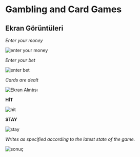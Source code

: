 #  Gambling and Card Games
## Ekran Görüntüleri

*Enter your money*

![enter your money](https://user-images.githubusercontent.com/116388836/218526724-ea04f7c9-5e88-48ff-b4e6-9823a1e2a556.PNG)

*Enter your bet*

![enter bet](https://user-images.githubusercontent.com/116388836/218528154-bdedc085-6c9f-46f3-b58c-ac4c85517fe3.PNG)

*Cards are dealt*

![Ekran Alıntısı](https://user-images.githubusercontent.com/116388836/218527561-9da367e2-8ed9-4bc9-a400-1f8a5f699c62.PNG)

**HİT**

![hit](https://user-images.githubusercontent.com/116388836/218527783-8bd7659f-8a92-4fb7-bfce-65dd1fa9b3c3.PNG)

**STAY**

![stay](https://user-images.githubusercontent.com/116388836/218528532-c82ee303-6d34-4803-b5f2-e2ad050dcd62.PNG)

*Writes as specified according to the latest state of the game.*

![sonuç](https://user-images.githubusercontent.com/116388836/218528936-fe50a784-6518-45b5-bbe6-ac2ed6f1ac42.PNG)

